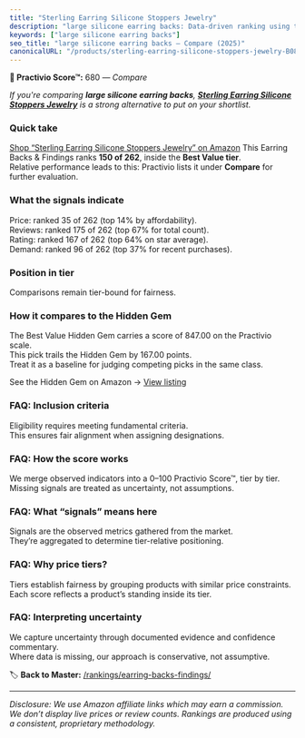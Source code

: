 ```yaml
---
title: "Sterling Earring Silicone Stoppers Jewelry"
description: "large silicone earring backs: Data-driven ranking using the Practivio Score™. Positioned by quality, value, demand, findability, momentum."
keywords: ["large silicone earring backs"]
seo_title: "large silicone earring backs — Compare (2025)"
canonicalURL: "/products/sterling-earring-silicone-stoppers-jewelry-B08QGVCGMR/"
---
```


**🛒 Practivio Score™:** 680 — _Compare_


*If you're comparing **large silicone earring backs**, **[Sterling Earring Silicone Stoppers Jewelry](https://www.amazon.com/dp/B08QGVCGMR?tag=practivio-20)** is a strong alternative to put on your shortlist.*
### Quick take
[Shop “Sterling Earring Silicone Stoppers Jewelry” on Amazon](https://www.amazon.com/dp/B08QGVCGMR?tag=practivio-20)
This Earring Backs & Findings ranks **150 of 262**, inside the **Best Value tier**.  
Relative performance leads to this: Practivio lists it under **Compare** for further evaluation.

### What the signals indicate
Price: ranked 35 of 262 (top 14% by affordability).  
Reviews: ranked 175 of 262 (top 67% for total count).  
Rating: ranked 167 of 262 (top 64% on star average).  
Demand: ranked 96 of 262 (top 37% for recent purchases).

### Position in tier
Comparisons remain tier-bound for fairness.

### How it compares to the Hidden Gem
The Best Value Hidden Gem carries a score of 847.00 on the Practivio scale.  
This pick trails the Hidden Gem by 167.00 points.  
Treat it as a baseline for judging competing picks in the same class.  

See the Hidden Gem on Amazon → [View listing](https://www.amazon.com/dp/B088X15S9T?tag=practivio-20)

### FAQ: Inclusion criteria
Eligibility requires meeting fundamental criteria.  
This ensures fair alignment when assigning designations.

### FAQ: How the score works
We merge observed indicators into a 0–100 Practivio Score™, tier by tier.  
Missing signals are treated as uncertainty, not assumptions.

### FAQ: What “signals” means here
Signals are the observed metrics gathered from the market.  
They’re aggregated to determine tier-relative positioning.

### FAQ: Why price tiers?
Tiers establish fairness by grouping products with similar price constraints.  
Each score reflects a product’s standing inside its tier.

### FAQ: Interpreting uncertainty
We capture uncertainty through documented evidence and confidence commentary.  
Where data is missing, our approach is conservative, not assumptive.

<!-- Missing template for Compare/CompareWithinPriceClass -->


🏷️ **Back to Master:** [/rankings/earring-backs-findings/](/rankings/earring-backs-findings/)

---
_Disclosure: We use Amazon affiliate links which may earn a commission. We don’t display live prices or review counts. Rankings are produced using a consistent, proprietary methodology._

